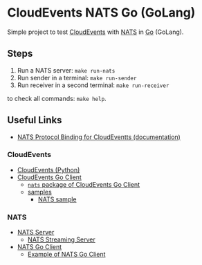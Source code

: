 # CloudEvents NATS Go (GoLang)

Simple project to test [CloudEvents](https://cloudevents.io/) with [NATS](https://docs.nats.io/) in [Go](https://go.dev/) (GoLang).

## Steps

1. Run a NATS server: `make run-nats`
2. Run sender in a terminal: `make run-sender`
3. Run receiver in a second terminal: `make run-receiver`

to check all commands: `make help`.

## Useful Links

- [NATS Protocol Binding for CloudEventts (documentation)](https://github.com/cloudevents/spec/blob/main/cloudevents/bindings/nats-protocol-binding.md)

### CloudEvents

- [CloudEvents (Python)](https://github.com/cloudevents/spec)
- [CloudEvents Go Client](https://github.com/cloudevents/sdk-go)
  - [`nats` package of CloudEvents Go Client](https://github.com/cloudevents/sdk-go/tree/main/protocol/nats/v2)
  - [samples](https://github.com/cloudevents/sdk-go/tree/main/samples)
    - [NATS sample](https://github.com/cloudevents/sdk-go/tree/main/samples/nats)

### NATS

- [NATS Server](https://github.com/nats-io/nats-server)
  - [NATS Streaming Server](https://github.com/nats-io/nats-streaming-server)
- [NATS Go Client](https://github.com/nats-io/nats.go)
  - [Example of NATS Go Client](https://github.com/nats-io/nats.go/tree/main/examples)
